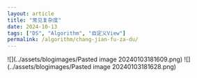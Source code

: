 ```yaml
---
layout: article
title: "常见复杂度"
date: 2024-10-13
tags: ["DS", "Algorithm", "自定义View"]
permalink: /algorithm/chang-jian-fu-za-du/
---
```


 

![](../assets/blogimages/Pasted image 20240103181609.png)
![](../assets/blogimages/Pasted image 20240103181628.png)

